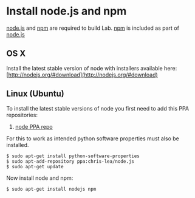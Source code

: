 # Install node.js and npm

[node.js](http://nodejs.org/) and [npm](http://npmjs.org/) are required to build Lab.
[npm](http://npmjs.org/) is included as part of [node.js](http://nodejs.org/)

## OS X

Install the latest stable version of node with installers available here: [http://nodejs.org/#download](http://nodejs.org/#download)

## Linux (Ubuntu)

To install the latest stable versions of node you first need to add this PPA repositories:

1. [node PPA repo](https://launchpad.net/~chris-lea/+archive/node.js/)

For this to work as intended python software properties must also be installed.

    $ sudo apt-get install python-software-properties
    $ sudo apt-add-repository ppa:chris-lea/node.js
    $ sudo apt-get update

Now install node and npm:

    $ sudo apt-get install nodejs npm
